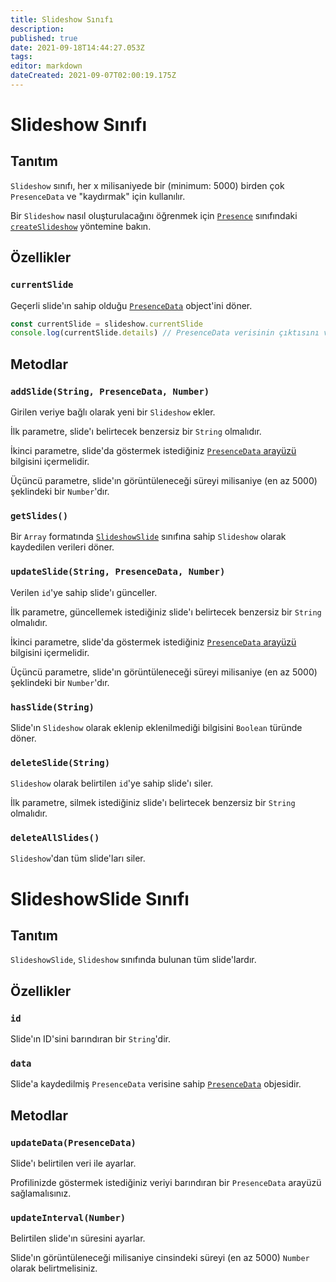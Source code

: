```yaml
---
title: Slideshow Sınıfı
description: 
published: true
date: 2021-09-18T14:44:27.053Z
tags: 
editor: markdown
dateCreated: 2021-09-07T02:00:19.175Z
---
```


# Slideshow Sınıfı

## Tanıtım

`Slideshow` sınıfı, her x milisaniyede bir (minimum: 5000) birden çok `PresenceData` ve "kaydırmak" için kullanılır.

Bir `Slideshow` nasıl oluşturulacağını öğrenmek için [`Presence`](/dev/presence/class) sınıfındaki [`createSlideshow`](/dev/presence/class#createslideshow) yöntemine bakın.

## Özellikler

### `currentSlide`

Geçerli slide'ın sahip olduğu [`PresenceData`](/dev/presence/class#presencedata-interface) object'ini döner.

```typescript
const currentSlide = slideshow.currentSlide
console.log(currentSlide.details) // PresenceData verisinin çıktısını verecektir
```

## Metodlar

### `addSlide(String, PresenceData, Number)`

Girilen veriye bağlı olarak yeni bir `Slideshow` ekler.

İlk parametre, slide'ı belirtecek benzersiz bir `String` olmalıdır.

İkinci parametre, slide'da göstermek istediğiniz [`PresenceData` arayüzü](/dev/presence/class#presencedata-interface) bilgisini içermelidir.

Üçüncü parametre, slide'ın görüntüleneceği süreyi milisaniye (en az 5000) şeklindeki bir `Number`'dır.

### `getSlides()`

Bir `Array` formatında [`SlideshowSlide`](#slideshowslide-class) sınıfına sahip `Slideshow` olarak kaydedilen verileri döner.

### `updateSlide(String, PresenceData, Number)`

Verilen `id`'ye sahip slide'ı günceller.

İlk parametre, güncellemek istediğiniz slide'ı belirtecek benzersiz bir `String` olmalıdır.

İkinci parametre, slide'da göstermek istediğiniz [`PresenceData` arayüzü](/dev/presence/class#presencedata-interface) bilgisini içermelidir.

Üçüncü parametre, slide'ın görüntüleneceği süreyi milisaniye (en az 5000) şeklindeki bir `Number`'dır.

### `hasSlide(String)`

Slide'ın `Slideshow` olarak eklenip eklenilmediği bilgisini `Boolean` türünde döner.

### `deleteSlide(String)`

`Slideshow` olarak belirtilen `id`'ye sahip slide'ı siler.

İlk parametre, silmek istediğiniz slide'ı belirtecek benzersiz bir `String` olmalıdır.

### `deleteAllSlides()`

`Slideshow`'dan tüm slide'ları siler.

# SlideshowSlide Sınıfı

## Tanıtım

`SlideshowSlide`, `Slideshow` sınıfında bulunan tüm slide'lardır.

## Özellikler

### `id`

Slide'ın ID'sini barındıran bir `String`'dir.

### `data`

Slide'a kaydedilmiş `PresenceData` verisine sahip [`PresenceData`](/dev/presence/class#presencedata-interface) objesidir.

## Metodlar

### `updateData(PresenceData)`

Slide'ı belirtilen veri ile ayarlar.

Profilinizde göstermek istediğiniz veriyi barındıran bir `PresenceData` arayüzü sağlamalısınız.

### `updateInterval(Number)`

Belirtilen slide'ın süresini ayarlar.

Slide'ın görüntüleneceği milisaniye cinsindeki süreyi (en az 5000) `Number` olarak belirtmelisiniz.